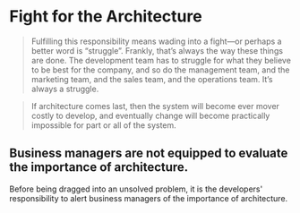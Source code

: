 #  Fight for the Architecture

>   Fulfilling this responsibility means wading into a fight—or perhaps a better word is “struggle”. Frankly, that’s always the way these things are done. The development team has to struggle for what they believe to be best for the company, and so do the management team, and the marketing team, and the sales team, and the operations team. It’s always a struggle.

>   If architecture comes last, then the system will become ever mover costly to develop, and eventually change will become practically impossible for part or all of the system.

##  Business managers are not equipped to evaluate the importance of architecture.

Before being dragged into an unsolved problem, it is the developers' responsibility to alert business managers of the importance of architecture.